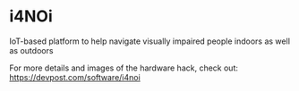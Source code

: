 # i4NOi
IoT-based platform to help navigate visually impaired people indoors as well as outdoors

For more details and images of the hardware hack, check out: https://devpost.com/software/i4noi
